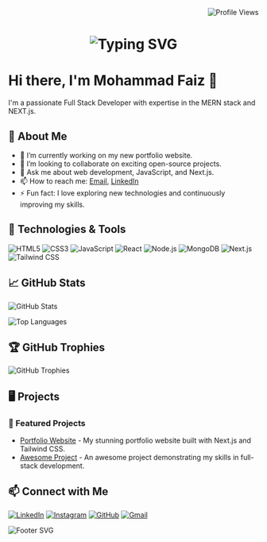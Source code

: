 <p align="right"> 
  <img src="https://komarev.com/ghpvc/?username=mohammadfaiz2722&label=Profile%20views&color=0e75b6&style=flat" alt="Profile Views" />
</p>

<h1 align="center">
  <img src="https://readme-typing-svg.herokuapp.com/?font=Righteous&size=35&center=true&vCenter=true&width=500&height=70&duration=4000&lines=Hi+There!+👋;+I'm+Mohammad+Faiz!;" alt="Typing SVG" />
</h1>
<!-- Header Section with GIF -->

# Hi there, I'm Mohammad Faiz 👋

<!-- Short Intro with an Emoji -->
I'm a passionate Full Stack Developer with expertise in the MERN stack and NEXT.js.

## 🚀 About Me

- 🌱 I’m currently working on my new portfolio website.
- 👯 I’m looking to collaborate on exciting open-source projects.
- 💬 Ask me about web development, JavaScript, and Next.js.
- 📫 How to reach me: [Email](mailto:myyard789@gmail.com), [LinkedIn](www.linkedin.com/in/mohammad-faiz-a8596b309)
- ⚡ Fun fact: I love exploring new technologies and continuously improving my skills.

## 🔧 Technologies & Tools

<!-- Technology Badges -->
![HTML5](https://img.shields.io/badge/HTML5-E34F26?style=for-the-badge&logo=html5&logoColor=white)
![CSS3](https://img.shields.io/badge/CSS3-1572B6?style=for-the-badge&logo=css3&logoColor=white)
![JavaScript](https://img.shields.io/badge/JavaScript-F7DF1E?style=for-the-badge&logo=javascript&logoColor=black)
![React](https://img.shields.io/badge/React-20232A?style=for-the-badge&logo=react&logoColor=61DAFB)
![Node.js](https://img.shields.io/badge/Node.js-43853D?style=for-the-badge&logo=node-dot-js&logoColor=white)
![MongoDB](https://img.shields.io/badge/MongoDB-47A248?style=for-the-badge&logo=mongodb&logoColor=white)
![Next.js](https://img.shields.io/badge/Next.js-000000?style=for-the-badge&logo=next-dot-js&logoColor=white)
![Tailwind CSS](https://img.shields.io/badge/Tailwind_CSS-38B2AC?style=for-the-badge&logo=tailwind-css&logoColor=white)

## 📈 GitHub Stats

<!-- GitHub Stats Card -->
![GitHub Stats](https://github-readme-stats.vercel.app/api?username=mohammadfaiz2722&show_icons=true&theme=radical)

<!-- Top Languages Card -->
![Top Languages](https://github-readme-stats.vercel.app/api/top-langs/?username=mohammadfaiz2722&layout=compact&theme=radical)

## 🏆 GitHub Trophies

<!-- GitHub Trophies -->
![GitHub Trophies](https://github-profile-trophy.vercel.app/?username=mohammadfaiz2722&theme=radical&no-frame=true&row=1&column=6)

## 🖥️ Projects

<!-- Project Section with animated icons -->
### 🌟 Featured Projects

- [Portfolio Website](https://faizfolio.netlify.app) - My stunning portfolio website built with Next.js and Tailwind CSS.
- [Awesome Project](https://faizfolio.netlify.app) - An awesome project demonstrating my skills in full-stack development.


## 📫 Connect with Me

<!-- Social Media Links with Icons -->
[![LinkedIn](https://img.shields.io/badge/LinkedIn-0077B5?style=for-the-badge&logo=linkedin&logoColor=white)](www.linkedin.com/in/mohammad-faiz-a8596b309)
[![Instagram](https://img.shields.io/badge/Instagram-E4405F?style=for-the-badge&logo=instagram&logoColor=white)](https://www.instagram.com/your-instagram/)
[![GitHub](https://img.shields.io/badge/GitHub-181717?style=for-the-badge&logo=github&logoColor=white)](https://github.com/mohammadfaiz2722)
[![Gmail](https://img.shields.io/badge/Gmail-D14836?style=for-the-badge&logo=gmail&logoColor=white)](mailto:myyard789@gmail.com)

<!-- Footer with an animated SVG -->
![Footer SVG](https://i.giphy.com/media/v1.Y2lkPTc5MGI3NjExYmVlNGZqenRkejh5dDg3OTB6OGg1eXQzdWV1ZDl6NnI1aWFjenJnYiZlcD12MV9pbnRlcm5hbF9naWZfYnlfaWQmY3Q9cw/QTmfvHGklosY1ha87W/giphy.gif)
